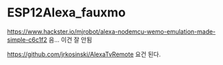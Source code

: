 # ESP12Alexa_fauxmo
https://www.hackster.io/mjrobot/alexa-nodemcu-wemo-emulation-made-simple-c6c1f2 
음... 이건 잘 안됨


https://github.com/jrkosinski/AlexaTvRemote
요건 된다.

